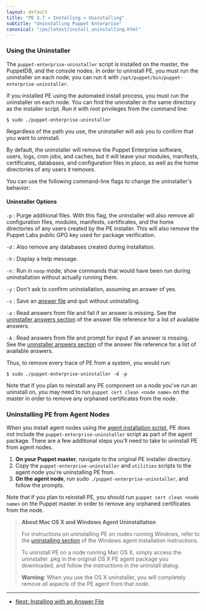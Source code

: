 ```yaml
---
layout: default
title: "PE 3.7 » Installing » Uninstalling"
subtitle: "Uninstalling Puppet Enterprise"
canonical: "/pe/latest/install_uninstalling.html"
---
```




### Using the Uninstaller


The `puppet-enterprise-uninstaller` script is installed on the master, the PuppetDB, and the console nodes. In order to uninstall PE, you must run the uninstaller on each node; you can run it with `/opt/puppet/bin/puppet-enterprise-uninstaller`.  

If you installed PE using the automated install process, you must run the uninstaller on each node. You can find the uninstaller in the same directory as the installer script. Run it with root privileges from the command line:

    $ sudo ./puppet-enterprise-uninstaller

Regardless of the path you use, the uninstaller will ask you to confirm that you want to uninstall.

By default, the uninstaller will remove the Puppet Enterprise software, users, logs, cron jobs, and caches, but it will leave your modules, manifests, certificates, databases, and configuration files in place, as well as the home directories of any users it removes.

You can use the following command-line flags to change the uninstaller's behavior:

#### Uninstaller Options

`-p`
: Purge additional files. With this flag, the uninstaller will also remove all configuration files, modules, manifests, certificates, and the home directories of any users created by the PE installer. This will also remove the Puppet Labs public GPG key used for package verification.

`-d`
: Also remove any databases created during installation. 

`-h`
: Display a help message.

`-n`
: Run in `noop` mode; show commands that would have been run during uninstallation without actually running them.

`-y`
: Don't ask to confirm uninstallation, assuming an answer of yes.

`-s`
: Save an [answer file][answerfile] and quit without uninstalling.

`-a`
: Read answers from file and fail if an answer is missing. See the [uninstaller answers section][uninstaller_answers] of the answer file reference for a list of available answers.

`-A`
: Read answers from file and prompt for input if an answer is missing. See the [uninstaller answers section][uninstaller_answers] of the answer file reference for a list of available answers.

[uninstaller_answers]: ./install_answer_file_reference.html#uninstaller-answers
[answerfile]: ./install_automated.html

Thus, to remove every trace of PE from a system, you would run:

    $ sudo ./puppet-enterprise-uninstaller -d -p
    
Note that if you plan to reinstall any PE component on a node you've run an uninstall on, you may need to run `puppet cert clean <node name>` on the master in order to remove any orphaned certificates from the node.

### Uninstalling PE from Agent Nodes

When you install agent nodes using the [agent installation script](./install_agents.html), PE does not include the `puppet-enterprise-uninstaller` script as part of the agent package. There are a few additional steps you'll need to take to uninstall PE from agent nodes.

1. **On your Puppet master**, navigate to the original PE installer directory. 
2. Copy the `puppet-enterprise-uninstaller` and `utilities` scripts to the agent node you're uninstalling PE from. 
3. **On the agent node**, run sudo `./puppet-enterprise-uninstaller`, and follow the prompts. 

Note that if you plan to reinstall PE, you should run `puppet cert clean <node name>` on the Puppet master in order to remove any orphaned certificates from the node.

> **About Mac OS X and Windows Agent Uninstallation** 
>
> For instructions on uninstalling PE on nodes running Windows, refer to the [uninstalling section][uninstall_win] of the Windows agent installation instructions.
>
> To uninstall PE on a node running Mac OS X, simply access the uninstaller .pkg in the original OS X PE agent package you downloaded, and follow the instructions in the uninstall dialog. 
> 
> **Warning**: When you use the OS X uninstaller, you will completely remove all aspects of the PE agent from that node.

[uninstall_win]: ./install_windows.html#uninstalling






* * * 

- [Next: Installing with an Answer File](./install_automated.html)
